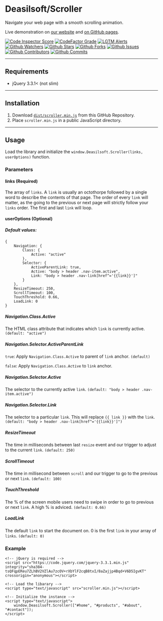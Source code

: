 # Deasilsoft/Scroller

Navigate your web page with a smooth scrolling animation.

Live demonstration on [our website](https://deasilsoft.com)
and [on GitHub pages](https://deasilsoft.github.io/Scroller/example/simple.html).

[![Code Inspector Score](https://www.code-inspector.com/project/26274/score/svg)](https://frontend.code-inspector.com/project/26274/dashboard)
[![CodeFactor Grade](https://img.shields.io/codefactor/grade/github/deasilsoft/scroller/master?label=CodeFactor&logo=codefactor&logoWidth=18)](https://www.codefactor.io/repository/github/deasilsoft/scroller)
[![LGTM Alerts](https://img.shields.io/lgtm/alerts/github/Deasilsoft/Scroller?logo=lgtm&logoWidth=18)](https://lgtm.com/projects/g/Deasilsoft/Scroller/context:javascript)  
[![Github Watchers](https://img.shields.io/github/watchers/deasilsoft/Scroller?logo=github&logoWidth=18)](https://github.com/Deasilsoft/Scroller/watchers)
[![Github Stars](https://img.shields.io/github/stars/deasilsoft/Scroller?logo=github&logoWidth=18)](https://github.com/Deasilsoft/Scroller/stargazers)
[![Github Forks](https://img.shields.io/github/forks/deasilsoft/Scroller?logo=github&logoWidth=18)](https://github.com/Deasilsoft/Scroller/network/members)
[![Github Issues](https://img.shields.io/github/issues-raw/deasilsoft/Scroller?logo=github&logoWidth=18)](https://github.com/Deasilsoft/Scroller/issues)
[![Github Contributors](https://img.shields.io/github/contributors/deasilsoft/Scroller?logo=github&logoWidth=18)](https://github.com/Deasilsoft/Scroller/pulls)
[![Github Commits](https://img.shields.io/github/last-commit/deasilsoft/Scroller?logo=github&logoWidth=18)](https://github.com/Deasilsoft/Scroller/commits/master)

---

## Requirements

* jQuery 3.3.1< (not slim)

---

## Installation

1. Download [`dist/scroller.min.js`](https://raw.githubusercontent.com/Deasilsoft/Scroller/master/dist/scroller.min.js)
   from this GitHub Repository.
2. Place `scroller.min.js` in a public JavaScript directory.

---

## Usage

Load the library and initialize the `window.Deasilsoft.Scroller(links, userOptions)` function.

### Parameters

#### links (Required)

The array of `links`. A `link` is usually an octothorpe followed by a single word to describe the contents of that page.
The order of every `link` will matter, as the going to the previous or next page will strictly follow your `links`
order. The first and last `link` will loop.

#### userOptions (Optional)

##### Default values:

    {
        Navigation: {
            Class: {
                Active: "active"
            },
            Selector: {
                ActiveParentLink: true,
                Active: "body > header .nav-item.active",
                Link: "body > header .nav-link[href^='{{link}}']"
            }
        },
        ResizeTimeout: 250,
        ScrollTimeout: 100,
        TouchThreshold: 0.66,
        LoadLink: 0
    }

##### Navigation.Class.Active

The HTML class attribute that indicates which `link` is currently active.
`(default: "active")`

##### Navigation.Selector.ActiveParentLink

`true`: Apply `Navigation.Class.Active` to parent of `link` anchor.
`(default)`

`false`: Apply `Navigation.Class.Active` to `link` anchor.

##### Navigation.Selector.Active

The selector to the currently active `link`.
`(default: "body > header .nav-item.active")`

##### Navigation.Selector.Link

The selector to a particular `link`. This will replace `{{ link }}` with the `link`.
`(default: "body > header .nav-link[href^='{{link}}']")`

##### ResizeTimeout

The time in milliseconds between last `resize` event and our trigger to adjust to the current `link`.
`(default: 250)`

##### ScrollTimeout

The time in millisecond between `scroll` and our trigger to go to the previous or next `link`.
`(default: 100)`

##### TouchThreshold

The % of the screen mobile users need to swipe in order to go to previous or next `link`. A high % is adviced.
`(default: 0.66)`

##### LoadLink

The default `link` to start the document on. 0 is the first `link` in your array of `links`.
`(default: 0)`

### Example

    <!-- jQuery is required -->
    <script src="https://code.jquery.com/jquery-3.3.1.min.js" integrity="sha384-tsQFqpEReu7ZLhBV2VZlAu7zcOV+rXbYlF2cqB8txI/8aZajjp4Bqd+V6D5IgvKT" crossorigin="anonymous"></script>
    
    <!-- Load the libarary -->
    <script type="text/javascript" src="scroller.min.js"></script>

    <!-- Initialize the instance -->
    <script type="text/javascript">
        window.Deasilsoft.Scroller(["#home", "#products", "#about", "#contact"]);
    </script>
